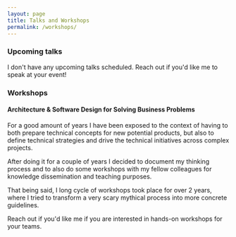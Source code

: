 ```yaml
---
layout: page
title: Talks and Workshops
permalink: /workshops/
---
```


### Upcoming talks

I don't have any upcoming talks scheduled. Reach out if you'd like me to speak at your event!


### Workshops

#### Architecture & Software Design for Solving Business Problems

For a good amount of years I have been exposed to the context of having to both prepare technical concepts for new potential products, but also to define technical strategies and drive the technical initiatives across complex projects.

After doing it for a couple of years I decided to document my thinking process and to also do some workshops with my fellow colleagues for knowledge dissemination and teaching purposes.

That being said, I long cycle of workshops took place for over 2 years, where I tried to transform a very scary mythical process into more concrete guidelines.

Reach out if you'd like me if you are interested in hands-on workshops for your teams.

